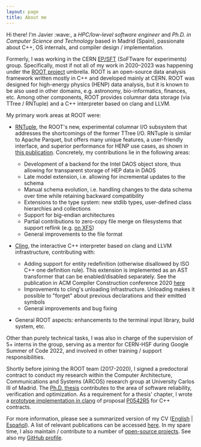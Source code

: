 ```yaml
---
layout: page
title: About me
---
```


<p class="message">
  Hi there!
  I'm Javier :wave:, a <em>HPC/low-level software engineer</em> and <em>Ph.D. in Computer Science and Technology</em> based in Madrid (Spain), passionate about C++, OS internals, and compiler design / implementation.
</p>

Formerly, I was working in the CERN [EP/SFT](https://ep-dep-sft.web.cern.ch/) (SoFTware for experiments) group.  Specifically, most if not all of my work in 2020&ndash;2023 was happening under the [ROOT project](https://root.cern/) umbrella.
ROOT is an open-source data analysis framework written mostly in C++ and developed mainly at CERN.
ROOT was designed for high-energy physics (HENP) data analysis, but it is known to be also used in other domains, e.g. astronomy, bio-informatics, finances, etc.
Among other components, ROOT provides columnar data storage (via TTree / RNTuple) and a C++ interpreter based on clang and LLVM.

My primary work areas at ROOT were:

- [RNTuple](https://github.com/root-project/root/tree/master/tree/ntuple/v7), the ROOT's new, experimental columnar I/O subsystem that addresses the shortcomings of the former TTree I/O.
RNTuple is similar to Apache Parquet, but offers many unique features, a user-friendly interface, and superior performance for HENP use cases, as shown in [this publication](https://iopscience.iop.org/article/10.1088/1742-6596/2438/1/012118/pdf).
Concretely, my contributions lie in the following areas:
    - Development of a backend for the Intel DAOS object store, thus allowing for transparent storage of HEP data in DAOS
    - Late model extension, i.e. allowing for incremental updates to the schema
    - Manual schema evolution, i.e. handling changes to the data schema over time while retaining backward compatibility
    - Extensions to the type system: new stdlib types, user-defined class hierarchies and collections
    - Support for big-endian architectures
    - Partial contributions to zero-copy file merge on filesystems that support reflink (e.g. [on XFS](https://blogs.oracle.com/linux/post/xfs-data-block-sharing-reflink))
    - General improvements to the file format

- [Cling](https://github.com/root-project/cling/), the interactive C++ interpreter based on clang and LLVM infrastructure, contributing with:
    - Adding support for entity redefinition (otherwise disallowed by ISO C++ one definition rule).  This extension is implemented as an AST transformer that can be enabled/disabled separately.
    See the publication in ACM Compiler Construction conference 2020 [here](https://dl.acm.org/doi/abs/10.1145/3377555.3377901)
    - Improvements to cling's unloading infrastructure.  Unloading makes it possible to "forget" about previous declarations and their emitted symbols
    - General improvements and bug fixing

- General ROOT aspects: enhancements to the terminal input library, build system, etc.

Other than purely technical tasks, I was also in charge of the supervision of 5+ interns in the group, serving as a mentor for CERN-HSF during Google Summer of Code 2022, and involved in other training / support responsibilities.

Shortly before joining the ROOT team (2017-2020), I signed a predoctoral contract to conduct my research within the Computer Architecture, Communications and Systems (ARCOS) research group at University Carlos III of Madrid.
The <a href="https://www.educacion.gob.es/teseo/mostrarRef.do?ref=1895079" target="_blank">Ph.D. thesis</a> contributes to the area of software reliability, verification and optimization.
As a requirement for a thesis' chapter, I wrote a <a href="https://github.com/arcosuc3m/clang-contracts" target="_blank">prototype implementation in clang</a> of proposal <a href="https://www.open-std.org/jtc1/sc22/wg21/docs/papers/2018/p0542r5.html" target="_blank">P0542R5</a> for C++ contracts.

For more information, please see a summarized version of my CV ([English](/public/cv_en-US.pdf) | [Espa&ntilde;ol](/public/cv_es-ES.pdf)).  A list of relevant publications can be accessed [here](/publications).
In my spare time, I also maintain / contribute to a number of [open-source projects](/projects).
See also my [GitHub profile](https://github.com/jalopezg-git/).
